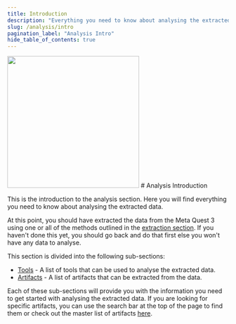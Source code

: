 ```yaml
---
title: Introduction
description: "Everything you need to know about analysing the extracted data."
slug: /analysis/intro
pagination_label: "Analysis Intro"
hide_table_of_contents: true
---
```

<img src="/img/undraw_private-data_7v0o.svg" width="300" />
# Analysis Introduction

This is the introduction to the analysis section. Here you will find everything you need to know about analysing the extracted data.

At this point, you should have extracted the data from the Meta Quest 3 using one or all of the methods outlined in the [extraction section](/extraction/intro). If you haven't done this yet, you should go back and do that first else you won't have any data to analyse.

This section is divided into the following sub-sections:

- [Tools](/analysis/tools) - A list of tools that can be used to analyse the extracted data.
- [Artifacts](/analysis/artifacts) - A list of artifacts that can be extracted from the data.

Each of these sub-sections will provide you with the information you need to get started with analysing the extracted data.
If you are looking for specific artifacts, you can use the search bar at the top of the page to find them or check out the master list of artifacts [here](/analysis/artifacts).